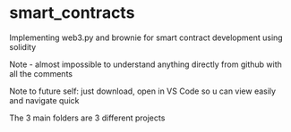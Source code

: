 # smart_contracts

Implementing web3.py and brownie for smart contract development using solidity

Note - almost impossible to understand anything directly from github with all the comments

Note to future self: just download, open in VS Code so u can view easily and navigate quick

The 3 main folders are 3 different projects
